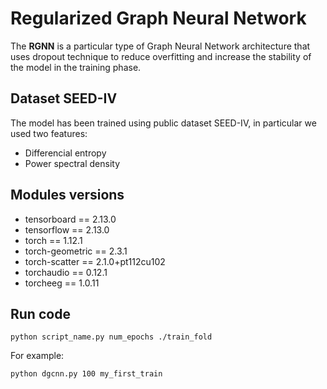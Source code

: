 # Regularized Graph Neural Network
The **RGNN** is a particular type of Graph Neural Network architecture that uses dropout technique to reduce overfitting and increase the stability of the model in the training phase.


## Dataset SEED-IV
The model has been trained using public dataset SEED-IV, in particular we used two features:
* Differencial entropy
* Power spectral density

## Modules versions
* tensorboard == 2.13.0
* tensorflow == 2.13.0
* torch == 1.12.1
* torch-geometric == 2.3.1
* torch-scatter == 2.1.0+pt112cu102
* torchaudio == 0.12.1
* torcheeg == 1.0.11

## Run code
```
python script_name.py num_epochs ./train_fold
```
For example:
```
python dgcnn.py 100 my_first_train
```

